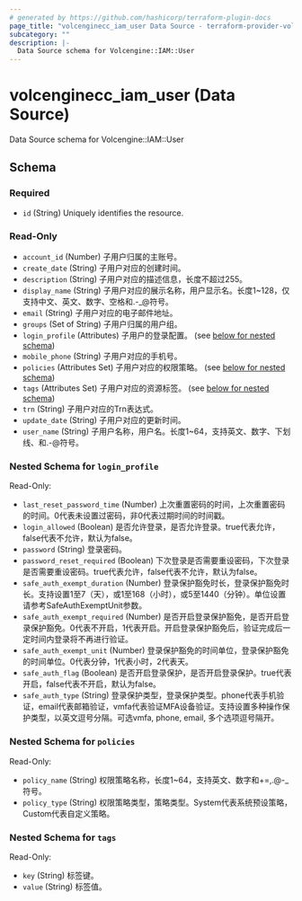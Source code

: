 ```yaml
---
# generated by https://github.com/hashicorp/terraform-plugin-docs
page_title: "volcenginecc_iam_user Data Source - terraform-provider-volcenginecc"
subcategory: ""
description: |-
  Data Source schema for Volcengine::IAM::User
---
```


# volcenginecc_iam_user (Data Source)

Data Source schema for Volcengine::IAM::User



<!-- schema generated by tfplugindocs -->
## Schema

### Required

- `id` (String) Uniquely identifies the resource.

### Read-Only

- `account_id` (Number) 子用户归属的主账号。
- `create_date` (String) 子用户对应的创建时间。
- `description` (String) 子用户对应的描述信息，长度不超过255。
- `display_name` (String) 子用户对应的展示名称，用户显示名。长度1~128，仅支持中文、英文、数字、空格和.-_@符号。
- `email` (String) 子用户对应的电子邮件地址。
- `groups` (Set of String) 子用户归属的用户组。
- `login_profile` (Attributes) 子用户的登录配置。 (see [below for nested schema](#nestedatt--login_profile))
- `mobile_phone` (String) 子用户对应的手机号。
- `policies` (Attributes Set) 子用户对应的权限策略。 (see [below for nested schema](#nestedatt--policies))
- `tags` (Attributes Set) 子用户对应的资源标签。 (see [below for nested schema](#nestedatt--tags))
- `trn` (String) 子用户对应的Trn表达式。
- `update_date` (String) 子用户对应的更新时间。
- `user_name` (String) 子用户名称，用户名。长度1~64，支持英文、数字、下划线、和.-@符号。

<a id="nestedatt--login_profile"></a>
### Nested Schema for `login_profile`

Read-Only:

- `last_reset_password_time` (Number) 上次重置密码的时间，上次重置密码的时间。0代表未设置过密码，非0代表过期时间的时间戳。
- `login_allowed` (Boolean) 是否允许登录，是否允许登录。true代表允许，false代表不允许，默认为false。
- `password` (String) 登录密码。
- `password_reset_required` (Boolean) 下次登录是否需要重设密码，下次登录是否需要重设密码。true代表允许，false代表不允许，默认为false。
- `safe_auth_exempt_duration` (Number) 登录保护豁免时长，登录保护豁免时长。支持设置1至7（天），或1至168（小时），或5至1440（分钟）。单位设置请参考SafeAuthExemptUnit参数。
- `safe_auth_exempt_required` (Number) 是否开启登录保护豁免，是否开启登录保护豁免。0代表不开启，1代表开启。开启登录保护豁免后，验证完成后一定时间内登录将不再进行验证。
- `safe_auth_exempt_unit` (Number) 登录保护豁免的时间单位，登录保护豁免的时间单位。0代表分钟，1代表小时，2代表天。
- `safe_auth_flag` (Boolean) 是否开启登录保护，是否开启登录保护。true代表开启，false代表不开启，默认为false。
- `safe_auth_type` (String) 登录保护类型，登录保护类型。phone代表手机验证，email代表邮箱验证，vmfa代表验证MFA设备验证。支持设置多种操作保护类型，以英文逗号分隔。可选vmfa, phone, email, 多个选项逗号隔开。


<a id="nestedatt--policies"></a>
### Nested Schema for `policies`

Read-Only:

- `policy_name` (String) 权限策略名称，长度1~64，支持英文、数字和+=,.@-_符号。
- `policy_type` (String) 权限策略类型，策略类型。System代表系统预设策略，Custom代表自定义策略。


<a id="nestedatt--tags"></a>
### Nested Schema for `tags`

Read-Only:

- `key` (String) 标签键。
- `value` (String) 标签值。
